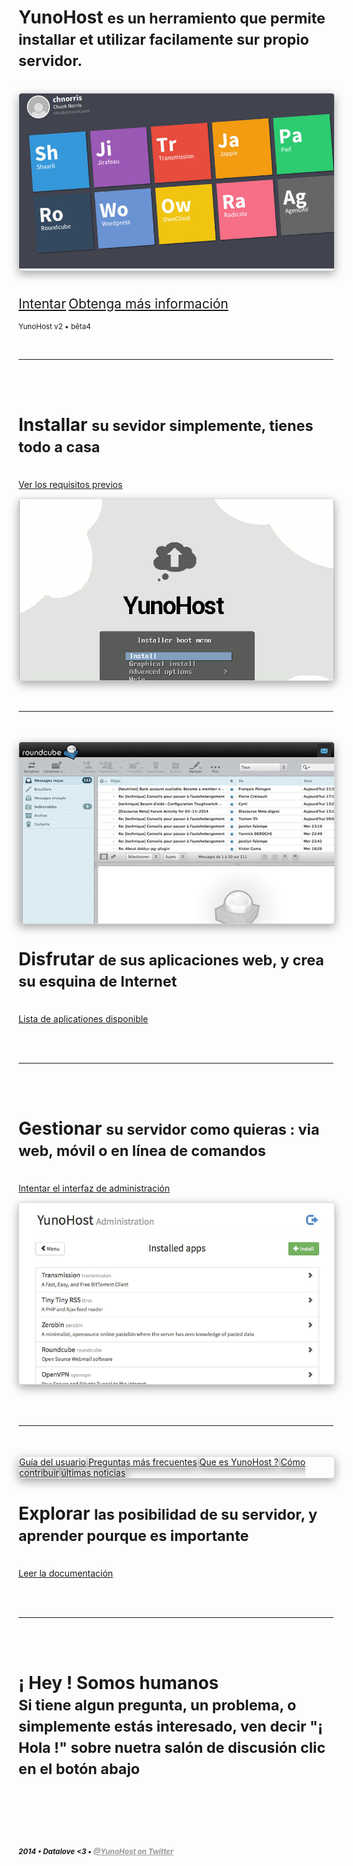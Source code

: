 <div class="teasing-part" style="
  display: none;
  background: #222;
  color: #eee; 
  position: absolute; 
  top: 0; 
  left: 0; 
  width: 100%;
  height: 100%;
  box-shadow: 0 5px 15px rgba(0,0,0,0.45);
  overflow: hidden">                                                                      

<div style="
  position: absolute;
  top: 7%;
  width: 100%;
  text-align: center;
  text-align: center">
<img src="/images/ynh_logo_white.png" width="100"/>
</div>

<br />

<div style="
  position: absolute; 
  top: 27%; 
  width: 100%; 
  text-align: center; 
  font-weight: bold; 
  margin: 50px auto 0">
<p style="font-size: 3em; margin-bottom: 4%">
<span class="yolo 1" style="color: #FF3399;">datalove <3</span>
<span class="yolo 2" style="color: #6699FF;">data@home</span>
<span class="yolo 3" style="color: #66FF33;">Alojar arriba, dijeron</span>
<span class="yolo 4" style="color: #00FFCC;">Host me I'm famous</span>
<span class="yolo 5" style="color: #FF5050;">sudo internet</span>
<span class="yolo 6" style="color: #FF0066;">Ellos alojamientido y tenía muchos hijos</span>
<span class="yolo 8" style="color: #FFFFFF;">Try Internet</span>
<span class="yolo 7" style="color: #3366FF;">Internet, lectura y escritura</span>
<span class="yolo 9" style="color: #CC66FF;">No tengo nada que ocultar</span>
<span class="yolo 10" style="color: #FF6600;">How I met your server</span>
<span class="yolo 11" style="color: #FF3399;">datalove <3</span>
</p>
<button class="btn btn-primary btn-lg btn-block yolobtn"  style="
  min-width: 200px; 
  width: 20%; 
  margin: 0 auto;
  color: #222;
  font-size: 1.6em">Perdón ?</button>
</div>


<br />

<div class="text-center hidden-xs" style="
  width: 100%;
  position: absolute; 
  top: 90%;
  text-align: center;">
<a style="color: #777" href="http://news.yunohost.org">últimas noticias</a> <span class="colored-bar">•</span> <a style="color: #777" href="https://ask.yunohost.org" target="_blank">Preguntas más frecuentes</a> <span class="colored-bar">•</span> <a style="color: #777" href="/docs_fr">Documentación</a>
</div>

</div>

<div class="boring-part" markdown="1">

<h1>YunoHost <small>es un herramiento que permite installar et utilizar facilamente sur propio servidor.</small></h1>

<br />

<div style="
  width: 100%; 
  max-height: 350px; 
  overflow: hidden; 
  border-radius: 5px; 
  border: 1px solid rgba(0,0,0,0.15); 
  box-shadow: 0 5px 15px rgba(0,0,0,0.35);">

<img style="width: 100%; min-width: 580px;" src="/images/home_panel.jpg" />
</div>


<div class="text-center" style="
  width: auto; 
  min-width: 150px; 
  margin: 40px auto 0;">
<a class="btn btn-primary btn-lg"  style="min-width: 150px; font-size: 1.5em;margin-bottom:0.5em;" href="/try">Intentar</a> <a class="btn btn-success btn-lg" style="min-width: 150px; font-size: 1.5em;margin-bottom:0.5em;" href="/whatsyunohost">Obtenga más información</a>
<p class="text-muted text-center"><small>YunoHost v2 • bêta4</small></p>
</div>

<br />

<hr />

<br />
<br />

<div class="row">
<div class="col-md-7">
<h1>Installar <small>su sevidor simplemente, tienes todo a casa</small></h1>
<p><br /><a href="/install_fr">Ver los requisitos previos</a></p>
</div>
<div class="col-md-4">
<div style="
  width: 100%; 
  max-height: 290px; 
  overflow: hidden; 
  border-radius: 5px; 
  border: 1px solid rgba(0,0,0,0.15); 
  box-shadow: 0 5px 15px rgba(0,0,0,0.35);">

<img style="width: 100%; min-width: 320px; max-width: 635px" src="/images/home_install.png" />
</div>
</div>
</div>


<div class="clearfix"></div>
<br />
<br />
<hr />
<br />
<br />

<div class="row">
<div class="col-md-4">
<div style="
  width: 100%; 
  max-height: 290px; 
  overflow: hidden; 
  border-radius: 5px; 
  border: 1px solid rgba(0,0,0,0.15); 
  box-shadow: 0 5px 15px rgba(0,0,0,0.35);">

<img style="width: 100%; min-width: 580px; max-width: 635px" src="/images/home_enjoy.jpg" />
</div>
</div>

<div class="col-md-7 text-right">
<h1>Disfrutar <small>de sus aplicaciones web, y crea su esquina de Internet</small></h1>
<p><br /><a href="/apps_fr">Lista de aplicationes disponible</a></p>
</div>
</div>

<div class="clearfix"></div>

<br />
<br />
<hr />
<br />
<br />

<div class="row">
<div class="col-md-7">
<h1>Gestionar <small>su servidor como quieras : via web, móvil o en línea de comandos</small></h1>
<p><br /><a href="/try_fr">Intentar el interfaz de administración</a></p>
</div>
<div class="col-md-4">
<div style="
  width: 100%; 
  max-height: 290px; 
  overflow: hidden; 
  border-radius: 5px; 
  border: 1px solid rgba(0,0,0,0.15); 
  box-shadow: 0 5px 15px rgba(0,0,0,0.35);">

<img style="width: 100%; min-width: 310px; max-width: 635px" src="/images/home_manage.jpg" />
</div>
</div>
</div>


<div class="clearfix"></div>
<br />
<br />
<br />
<hr />
<br />
<br />

<div class="row">
<div class="col-md-4">
<div style="
  width: 100%; 
  max-height: 290px;
  overflow: hidden; 
  border-radius: 5px; 
  border: 1px solid rgba(0,0,0,0.15);
  box-shadow: 0 5px 15px rgba(0,0,0,0.35);">
<a class="btn btn-lg btn-block btn-primary" style="box-shadow: 0 5px 15px rgba(0,0,0,0.35);" href="/userdoc_fr">Guía del usuario</a>
<a class="btn btn-lg btn-block btn-info" style="box-shadow: 0 5px 15px rgba(0,0,0,0.35);" href="https://ask.yunohost.org" target="_blank">Preguntas más frecuentes</a>
<a class="btn btn-lg btn-block btn-success" style="box-shadow: 0 5px 15px rgba(0,0,0,0.35);" href="/whatsyunohost_fr">Que es YunoHost ?</a>
<a class="btn btn-lg btn-block btn-warning" style="box-shadow: 0 5px 15px rgba(0,0,0,0.35);" href="/contribute_fr">Cómo contribuir</a>
<a class="btn btn-lg btn-block btn-danger" style="box-shadow: 0 5px 15px rgba(0,0,0,0.35);" href="http://news.yunohost.org">últimas noticias</a>
</div>
</div>

<div class="col-md-7 text-right">
<h1>Explorar <small>las posibilidad de su servidor, y aprender pourque es importante</small></h1>
<p><br /><a href="/docs_fr">Leer la documentación</a></p>
</div>
</div>

<div class="clearfix"></div>

<br />
<br />
<hr />
<br />
<br />

<div class="text-center">
<h1>¡ Hey ! Somos humanos<br /><small> Si tiene algun pregunta, un problema, o simplemente estás interesado, ven decir "¡ Hola !" sobre nuetra salón de discusión clic en el botón abajo &nbsp;<span class="glyphicon glyphicon-share-alt"></span> </small></h1>
</div>

<br />
<br />
<br />
<br />

<div class="text-center">
<!--<img style="width: 100px" src="http://pix.toile-libre.org/upload/original/1386012810.png" />-->
<h5><small>2014 • Datalove <3 • <a href="https://twitter.com/yunohost" style="color:#999">@YunoHost on Twitter</a>
</div>

</div>

<script type="text/javascript">
    jQuery('.teasing-part').css({
        marginTop: '0',
        display: 'block'
    });
    jQuery('.boring-part').css({
        marginTop: jQuery(window).height() + 100
    });
    jQuery( window ).resize(function() {
        jQuery('.boring-part').css({
            marginTop: jQuery('.teasing-part').height() + 100
        });
    });
    jQuery('.yolo').hide();
    randomNumber = Math.floor((Math.random()*jQuery('.yolo').length)+1);
    color = jQuery('.yolo.' + randomNumber).css('color');
    jQuery('.yolo.' + randomNumber).fadeIn();
    document.title = jQuery('.yolo.' + randomNumber).text();
    jQuery('.colored-bar').css({
      color: color,
      fontWeight: 'bold',
      padding: '1%'
    });
    jQuery('.yolobtn').css({
      background: color,
      borderColor: color
    }).on('click', function() {
      jQuery('html, body').animate({
        scrollTop: jQuery(window).height() + 80
      }, 500);
    });
    $(".actions").css('opacity', 0);
    jQuery.ajaxSetup({cache: false});
    jQuery.getScript('https://'+ location.host +'/mini/javascripts/mini.js', function() {
        HOST_BOSH = 'https://'+ location.host +'/http-bind/';
        JappixMini.launch({
            connection: {
              domain: 'anonymous.yunohost.org'
            },

            application: {
              network: {
                autoconnect: false
              },

              interface: {
                showpane: true,
                animate: true
              },

              groupchat: {
                open: ['support@conference.yunohost.org']
              }
            }
        });
    });
</script>